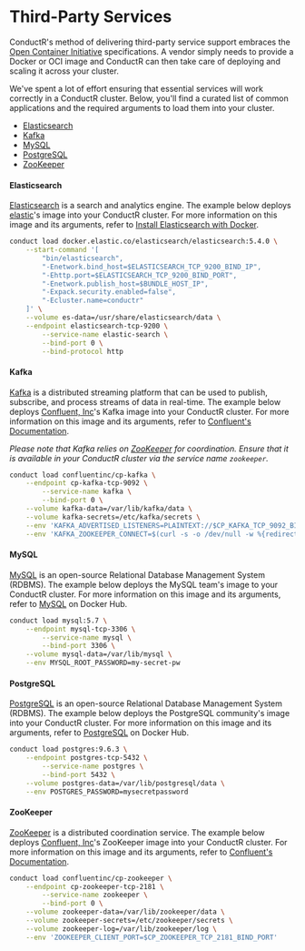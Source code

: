 # Third-Party Services

ConductR's method of delivering third-party service support embraces the [Open Container Initiative](https://www.opencontainers.org/) specifications. A vendor simply needs to provide a Docker or OCI image and ConductR can then take care of deploying and scaling it across your cluster.

We've spent a lot of effort ensuring that essential services will work correctly in a ConductR cluster. Below, you'll find a curated list of common applications and the required arguments to load them into your cluster.

* [Elasticsearch](#Elasticsearch)
* [Kafka](#Kafka)
* [MySQL](#MySQL)
* [PostgreSQL](#PostgreSQL)
* [ZooKeeper](#ZooKeeper)

#### Elasticsearch

[Elasticsearch](https://www.elastic.co/products/elasticsearch) is a search and analytics engine. The example below deploys [elastic](https://www.elastic.co/)'s image into your ConductR cluster. For more information on this image and its arguments, refer to [Install Elasticsearch with Docker](https://www.elastic.co/guide/en/elasticsearch/reference/current/docker.html).


```bash
conduct load docker.elastic.co/elasticsearch/elasticsearch:5.4.0 \
    --start-command '[
        "bin/elasticsearch", 
        "-Enetwork.bind_host=$ELASTICSEARCH_TCP_9200_BIND_IP", 
        "-Ehttp.port=$ELASTICSEARCH_TCP_9200_BIND_PORT", 
        "-Enetwork.publish_host=$BUNDLE_HOST_IP", 
        "-Expack.security.enabled=false", 
        "-Ecluster.name=conductr"
    ]' \
    --volume es-data=/usr/share/elasticsearch/data \
    --endpoint elasticsearch-tcp-9200 \
        --service-name elastic-search \
        --bind-port 0 \
        --bind-protocol http
```

#### Kafka

[Kafka](https://kafka.apache.org/) is a distributed streaming platform that can be used to publish, subscribe, and process streams of data in real-time. The example below deploys [Confluent, Inc](https://www.confluent.io/)'s Kafka image into your ConductR cluster. For more information on this image and its arguments, refer to [Confluent's Documentation](http://docs.confluent.io/current/cp-docker-images/docs/configuration.html#confluent-kafka-cp-kafka).

*Please note that Kafka relies on [ZooKeeper](#ZooKeeper) for coordination. Ensure that it is available in your ConductR cluster via the service name `zookeeper`.*  

```bash
conduct load confluentinc/cp-kafka \
    --endpoint cp-kafka-tcp-9092 \
        --service-name kafka \
        --bind-port 0 \
    --volume kafka-data=/var/lib/kafka/data \
    --volume kafka-secrets=/etc/kafka/secrets \
    --env 'KAFKA_ADVERTISED_LISTENERS=PLAINTEXT://$CP_KAFKA_TCP_9092_BIND_IP:$CP_KAFKA_TCP_9092_BIND_PORT' \
    --env 'KAFKA_ZOOKEEPER_CONNECT=$(curl -s -o /dev/null -w %{redirect_url} $SERVICE_LOCATOR/zookeeper | sed s@^tcp://@@)'
```

#### MySQL

[MySQL](https://www.mysql.com/) is an open-source Relational Database Management System (RDBMS). The example below deploys the MySQL team's image to your ConductR cluster. For more information on this image and its arguments, refer to [MySQL](https://hub.docker.com/_/mysql/) on Docker Hub.
 
```bash
conduct load mysql:5.7 \
    --endpoint mysql-tcp-3306 \
        --service-name mysql \
        --bind-port 3306 \
    --volume mysql-data=/var/lib/mysql \
    --env MYSQL_ROOT_PASSWORD=my-secret-pw
 ```

#### PostgreSQL

[PostgreSQL](https://www.postgresql.org/) is an open-source Relational Database Management System (RDBMS). The example below deploys the PostgreSQL community's image into your ConductR cluster. For more information on this image and its arguments, refer to [PostgreSQL](https://hub.docker.com/_/postgres/) on Docker Hub.

```bash
conduct load postgres:9.6.3 \
    --endpoint postgres-tcp-5432 \
        --service-name postgres \
        --bind-port 5432 \
    --volume postgres-data=/var/lib/postgresql/data \
    --env POSTGRES_PASSWORD=mysecretpassword
```

#### ZooKeeper

[ZooKeeper](https://zookeeper.apache.org/) is a distributed coordination service. The example below deploys [Confluent, Inc](https://www.confluent.io/)'s ZooKeeper image into your ConductR cluster. For more information on this image and its arguments, refer to [Confluent's Documentation](http://docs.confluent.io/current/cp-docker-images/docs/quickstart.html#zookeeper).
 
```bash
conduct load confluentinc/cp-zookeeper \
    --endpoint cp-zookeeper-tcp-2181 \
        --service-name zookeeper \
        --bind-port 0 \
    --volume zookeeper-data=/var/lib/zookeeper/data \
    --volume zookeeper-secrets=/etc/zookeeper/secrets \
    --volume zookeeper-log=/var/lib/zookeeper/log \
    --env 'ZOOKEEPER_CLIENT_PORT=$CP_ZOOKEEPER_TCP_2181_BIND_PORT'
 ```